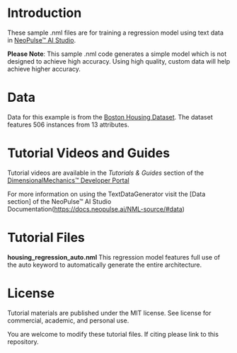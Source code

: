 # Introduction
These sample .nml files are for training a regression model using text data in [NeoPulse™ AI Studio](https://aws.amazon.com/marketplace/pp/B074NDG36S/ref=vdr_rf).

**Please Note**: This sample .nml code generates a simple model which is not designed to achieve high accuracy. Using high quality, custom data will help achieve higher accuracy. 

# Data
Data for this example is from the [Boston Housing Dataset](https://www.cs.toronto.edu/~delve/data/boston/bostonDetail.html). The dataset features 506 instances from 13 attributes.

# Tutorial Videos and Guides
Tutorial videos are available in the *Tutorials & Guides* section of the [DimensionalMechanics™ Developer Portal](https://dimensionalmechanics.com/ai-developer-portal)

For more information on using the TextDataGenerator visit the [Data section] of the NeoPulse™ AI Studio Documentation(https://docs.neopulse.ai/NML-source/#data)

# Tutorial Files

**housing_regression_auto.nml** This regression model features full use of the auto keyword to automatically generate the entire architecture.


# License
Tutorial materials are published under the MIT license. See license for commercial, academic, and personal use.

You are welcome to modify these tutorial files. If citing please link to this repository.
